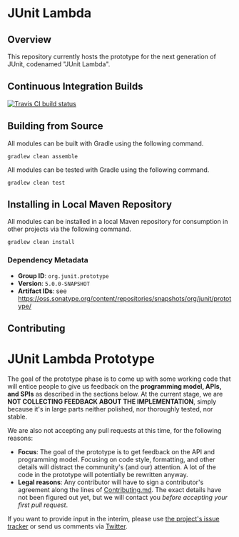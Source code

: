# JUnit Lambda

## Overview

This repository currently hosts the prototype for the next generation of JUnit, codenamed "JUnit Lambda".

## Continuous Integration Builds

[![Travis CI build status](https://travis-ci.org/junit-team/junit-lambda.svg)](https://travis-ci.org/junit-team/junit-lambda)

## Building from Source

All modules can be built with Gradle using the following command.

```
gradlew clean assemble
```

All modules can be tested with Gradle using the following command.

```
gradlew clean test
```

## Installing in Local Maven Repository

All modules can be installed in a local Maven repository for consumption in other projects via the following command.

```
gradlew clean install
```

### Dependency Metadata

- **Group ID**: `org.junit.prototype`
- **Version**: `5.0.0-SNAPSHOT`
- **Artifact IDs**: see <https://oss.sonatype.org/content/repositories/snapshots/org/junit/prototype/>


## Contributing

# JUnit Lambda Prototype

The goal of the prototype phase is to come up with some working code that will entice people to give us feedback on the **programming model, APIs, and SPIs** as described in the sections below. At the current stage, we are **NOT COLLECTING FEEDBACK ABOUT THE IMPLEMENTATION**, simply because it's in large parts neither polished, nor thoroughly tested, nor stable.

We are also not accepting any pull requests at this time, for the following reasons:

- **Focus**: The goal of the prototype is to get feedback on the API and programming model. Focusing on code style, formatting, and other details will distract the community's (and our) attention. A lot of the code in the prototype will potentially be rewritten anyway.
- **Legal reasons**: Any contributor will have to sign a contributor's agreement along the lines of [Contributing.md](https://github.com/junit-team/junit-lambda/blob/master/CONTRIBUTING.md). The exact details have not been figured out yet, but we will contact you *before accepting your first pull request*.

If you want to provide input in the interim, please use [the project's issue tracker](https://github.com/junit-team/junit-lambda/issues) or send us comments via [Twitter](https://twitter.com/junitlambda).

